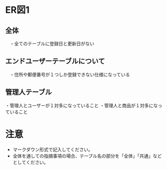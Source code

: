 # ER図1
## 全体
　・全てのテーブルに登録日と更新日がない

## エンドユーザーテーブルについて
　・住所や郵便番号が１つしか登録できない仕様になっている
 

## 管理人テーブル
・管理人とユーザーが１対多になっていること
・管理人と商品が１対多になっていること

# 注意
* マークダウン形式で記入してください。
* 全体を通しての指摘事項の場合、テーブル名の部分を「全体」「共通」などとしてください。

